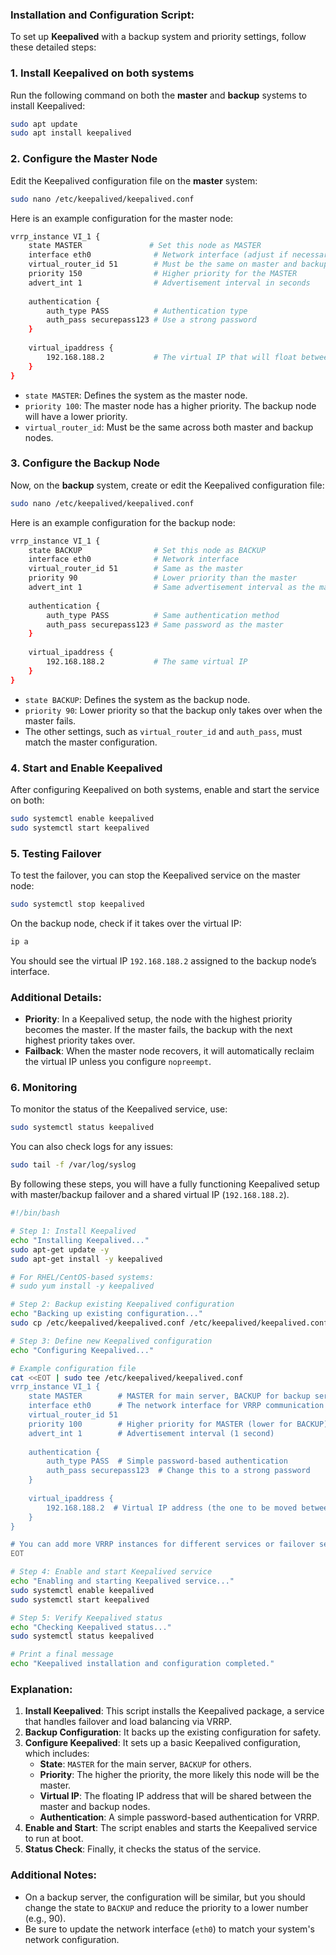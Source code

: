 ### Installation and Configuration Script:

To set up **Keepalived** with a backup system and priority settings, follow these detailed steps:

### 1. **Install Keepalived on both systems**

Run the following command on both the **master** and **backup** systems to install Keepalived:

```bash
sudo apt update
sudo apt install keepalived
```

### 2. **Configure the Master Node**

Edit the Keepalived configuration file on the **master** system:

```bash
sudo nano /etc/keepalived/keepalived.conf
```

Here is an example configuration for the master node:

```bash
vrrp_instance VI_1 {
    state MASTER               # Set this node as MASTER
    interface eth0              # Network interface (adjust if necessary)
    virtual_router_id 51        # Must be the same on master and backup
    priority 150                # Higher priority for the MASTER
    advert_int 1                # Advertisement interval in seconds
    
    authentication {
        auth_type PASS          # Authentication type
        auth_pass securepass123 # Use a strong password
    }
    
    virtual_ipaddress {
        192.168.188.2           # The virtual IP that will float between systems
    }
}
```

- `state MASTER`: Defines the system as the master node.
- `priority 100`: The master node has a higher priority. The backup node will have a lower priority.
- `virtual_router_id`: Must be the same across both master and backup nodes.

### 3. **Configure the Backup Node**

Now, on the **backup** system, create or edit the Keepalived configuration file:

```bash
sudo nano /etc/keepalived/keepalived.conf
```

Here is an example configuration for the backup node:

```bash
vrrp_instance VI_1 {
    state BACKUP                # Set this node as BACKUP
    interface eth0              # Network interface
    virtual_router_id 51        # Same as the master
    priority 90                 # Lower priority than the master
    advert_int 1                # Same advertisement interval as the master
    
    authentication {
        auth_type PASS          # Same authentication method
        auth_pass securepass123 # Same password as the master
    }
    
    virtual_ipaddress {
        192.168.188.2           # The same virtual IP
    }
}
```

- `state BACKUP`: Defines the system as the backup node.
- `priority 90`: Lower priority so that the backup only takes over when the master fails.
- The other settings, such as `virtual_router_id` and `auth_pass`, must match the master configuration.

### 4. **Start and Enable Keepalived**

After configuring Keepalived on both systems, enable and start the service on both:

```bash
sudo systemctl enable keepalived
sudo systemctl start keepalived
```

### 5. **Testing Failover**

To test the failover, you can stop the Keepalived service on the master node:

```bash
sudo systemctl stop keepalived
```

On the backup node, check if it takes over the virtual IP:

```bash
ip a
```

You should see the virtual IP `192.168.188.2` assigned to the backup node’s interface.

### Additional Details:

- **Priority**: In a Keepalived setup, the node with the highest priority becomes the master. If the master fails, the backup with the next highest priority takes over.
- **Failback**: When the master node recovers, it will automatically reclaim the virtual IP unless you configure `nopreempt`. 

### 6. **Monitoring**

To monitor the status of the Keepalived service, use:

```bash
sudo systemctl status keepalived
```

You can also check logs for any issues:

```bash
sudo tail -f /var/log/syslog
```

By following these steps, you will have a fully functioning Keepalived setup with master/backup failover and a shared virtual IP (`192.168.188.2`).




























```bash
#!/bin/bash

# Step 1: Install Keepalived
echo "Installing Keepalived..."
sudo apt-get update -y
sudo apt-get install -y keepalived

# For RHEL/CentOS-based systems:
# sudo yum install -y keepalived

# Step 2: Backup existing Keepalived configuration
echo "Backing up existing configuration..."
sudo cp /etc/keepalived/keepalived.conf /etc/keepalived/keepalived.conf.bak

# Step 3: Define new Keepalived configuration
echo "Configuring Keepalived..."

# Example configuration file
cat <<EOT | sudo tee /etc/keepalived/keepalived.conf
vrrp_instance VI_1 {
    state MASTER        # MASTER for main server, BACKUP for backup server
    interface eth0      # The network interface for VRRP communication (e.g., eth0)
    virtual_router_id 51
    priority 100        # Higher priority for MASTER (lower for BACKUP)
    advert_int 1        # Advertisement interval (1 second)
    
    authentication {
        auth_type PASS  # Simple password-based authentication
        auth_pass securepass123  # Change this to a strong password
    }
    
    virtual_ipaddress {
        192.168.188.2  # Virtual IP address (the one to be moved between servers)
    }
}

# You can add more VRRP instances for different services or failover setups.
EOT

# Step 4: Enable and start Keepalived service
echo "Enabling and starting Keepalived service..."
sudo systemctl enable keepalived
sudo systemctl start keepalived

# Step 5: Verify Keepalived status
echo "Checking Keepalived status..."
sudo systemctl status keepalived

# Print a final message
echo "Keepalived installation and configuration completed."
```

### Explanation:

1. **Install Keepalived**: This script installs the Keepalived package, a service that handles failover and load balancing via VRRP.
2. **Backup Configuration**: It backs up the existing configuration for safety.
3. **Configure Keepalived**: It sets up a basic Keepalived configuration, which includes:
   - **State**: `MASTER` for the main server, `BACKUP` for others.
   - **Priority**: The higher the priority, the more likely this node will be the master.
   - **Virtual IP**: The floating IP address that will be shared between the master and backup nodes.
   - **Authentication**: A simple password-based authentication for VRRP.
4. **Enable and Start**: The script enables and starts the Keepalived service to run at boot.
5. **Status Check**: Finally, it checks the status of the service.

### Additional Notes:
- On a backup server, the configuration will be similar, but you should change the state to `BACKUP` and reduce the priority to a lower number (e.g., 90).
- Be sure to update the network interface (`eth0`) to match your system's network configuration.
